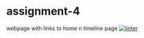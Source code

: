 # assignment-4
webpage with links to home n timeline page
[![linter](https://github.com/<Colette-Wong>/<assignment#4>/workflows/linter/badge.svg)](https://github.com/marketplace/actions/super-linter)         
